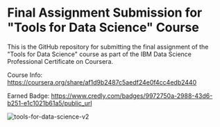 # Final Assignment Submission for "Tools for Data Science" Course

This is the GitHub repository for submitting the final assignment of the "Tools for Data Science" course as part of the IBM Data Science Professional Certificate on Coursera.

Course Info: https://coursera.org/share/af1d9b2487c5aedf24e0f4cc4edb2440

Earned Badge: https://www.credly.com/badges/9972750a-2988-43d6-b251-e1c1021b61a5/public_url

![tools-for-data-science-v2](https://github.com/meigan1795/ibmassignments/assets/38165998/0ccc8fd3-eff5-4f2d-9128-5d8a2c3e0b30)
